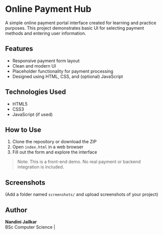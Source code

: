 
# Online Payment Hub

A simple online payment portal interface created for learning and practice purposes. This project demonstrates basic UI for selecting payment methods and entering user information.

## Features
- Responsive payment form layout
- Clean and modern UI
- Placeholder functionality for payment processing
- Designed using HTML, CSS, and (optional) JavaScript

## Technologies Used
- HTML5
- CSS3
- JavaScript (if used)

## How to Use
1. Clone the repository or download the ZIP
2. Open `index.html` in a web browser
3. Fill out the form and explore the interface

> Note: This is a front-end demo. No real payment or backend integration is included.

## Screenshots
(Add a folder named `screenshots/` and upload screenshots of your project)

## Author
**Nandini Jailkar**  
BSc Computer Science | 
